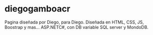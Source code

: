 # diegogamboacr
Pagina diseñada por Diego, para Diego. Diseñada en HTML, CSS, JS, Boostrap y mas... ASP.NETC#, con DB variable SQL server y MondoDB.
